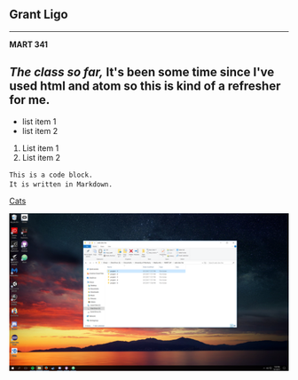## Grant Ligo
---
**MART 341**

*The class so far,*
It's been some time since I've used html and atom so this is kind of a refresher for me.
---

- list item 1
- list item 2


1. List item 1
2. List item 2

```markdown
This is a code block.
It is written in Markdown.
```
[Cats](http://cats.com/)

![Screenshot of my Directory](./images/Screenshot-1.png)
